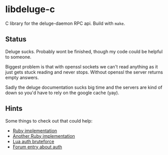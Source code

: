 # libdeluge-c
C library for the deluge-daemon RPC api. Build with `make`.

## Status
Deluge sucks. Probably wont be finished, though my code could be helpful to someone.

Biggest problem is that with openssl sockets we can't read anything as it just gets
stuck reading and never stops. Without openssl the server returns empty answers.

Sadly the deluge documentation sucks big time and the servers are kind of down so
you'd have to rely on the google cache (yay).

## Hints
Some things to check out that could help:
* [Ruby implementation](https://github.com/mikaelwikman/deluge-ruby)
* [Another Ruby implementation](https://github.com/t3hk0d3/deluge-rpc)
* [Lua auth bruteforce](https://svn.nmap.org/nmap-exp/claudiu/scripts/deluge-rpc-brute.nse)
* [Forum entry about auth](http://webcache.googleusercontent.com/search?q=cache:0Y2PUFrK7LAJ:forum.deluge-torrent.org/viewtopic.php%3Ff%3D8%26t%3D47447&client=safari&hl=en&gl=de&strip=1&vwsrc=0)

